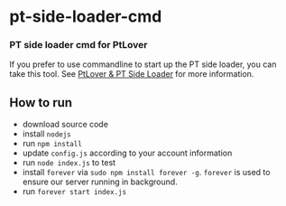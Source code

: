 # pt-side-loader-cmd


### PT side loader cmd for PtLover
If you prefer to use commandline to start up the PT side loader, you can take this tool. See [PtLover & PT Side Loader](https://mangs.site/ptlover-ptsideloader/) for more information.

## How to run

* download source code
* install `nodejs`
* run `npm install`
* update `config.js` according to your account information
* run `node index.js` to test
* install `forever` via `sudo npm install forever -g`. `forever` is used to ensure our server running in background.
* run `forever start index.js`
